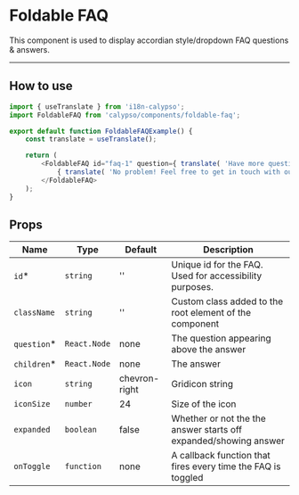 # Foldable FAQ

This component is used to display accordian style/dropdown FAQ questions & answers.

---

## How to use

```js
import { useTranslate } from 'i18n-calypso';
import FoldableFAQ from 'calypso/components/foldable-faq';

export default function FoldableFAQExample() {
	const translate = useTranslate();

	return (
		<FoldableFAQ id="faq-1" question={ translate( 'Have more questions?' ) }>
			{ translate( 'No problem! Feel free to get in touch with our Happiness Engineers.' ) }
		</FoldableFAQ>
	);
}
```

## Props

| Name         | Type         | Default       | Description                                                      |
| ------------ | ------------ | ------------- | ---------------------------------------------------------------- |
| `id`\*       | `string`     | ''            | Unique id for the FAQ. Used for accessibility purposes.          |
| `className`  | `string`     | ''            | Custom class added to the root element of the component          |
| `question`\* | `React.Node` | none          | The question appearing above the answer                          |
| `children`\* | `React.Node` | none          | The answer                                                       |
| `icon`       | `string`     | chevron-right | Gridicon string                                                  |
| `iconSize`   | `number`     | 24            | Size of the icon                                                 |
| `expanded`   | `boolean`    | false         | Whether or not the the answer starts off expanded/showing answer |
| `onToggle`   | `function`   | none          | A callback function that fires every time the FAQ is toggled     |
